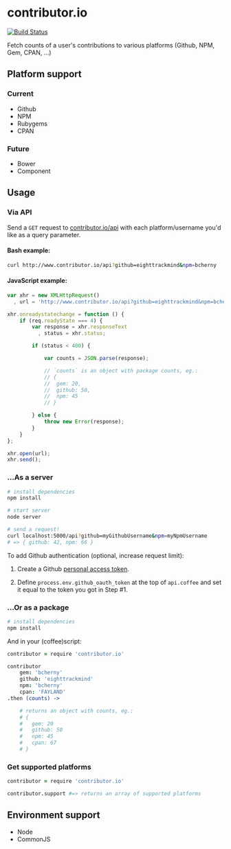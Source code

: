 contributor.io
==============

[![Build Status](https://travis-ci.org/eighttrackmind/contributor.io.png)](https://travis-ci.org/eighttrackmind/contributor.io.png)

Fetch counts of a user's contributions to various platforms (Github, NPM, Gem, CPAN, ...)

## Platform support

### Current

- Github
- NPM
- Rubygems
- CPAN

### Future

- Bower
- Component

## Usage

### Via API

Send a `GET` request to [contributor.io/api](http://contributor.io/api) with each platform/username you'd like as a query parameter.

#### Bash example:

```bash
curl http://www.contributor.io/api?github=eighttrackmind&npm=bcherny
```

#### JavaScript example:

```js
var xhr = new XMLHttpRequest()
  , url = 'http://www.contributor.io/api?github=eighttrackmind&npm=bcherny&gem=bcherny';

xhr.onreadystatechange = function () {
	if (req.readyState === 4) {
		var response = xhr.responseText
		  , status = xhr.status;

		if (status < 400) {

			var counts = JSON.parse(response);

			// `counts` is an object with package counts, eg.:
			// {
			//	gem: 20,
			//	github: 50,
			//	npm: 45
			// }

		} else {
			throw new Error(response);
		}
	}
};

xhr.open(url);
xhr.send();
```

### ...As a server

```bash
# install dependencies
npm install

# start server
node server

# send a request!
curl localhost:5000/api?github=myGithubUsername&npm=myNpmUsername
# => { github: 42, npm: 66 }
```

To add Github authentication (optional, increase request limit):

1. Create a Github [personal access token](https://github.com/blog/1509-personal-api-tokens).

2. Define `process.env.github_oauth_token` at the top of `api.coffee` and set it equal to the token you got in Step #1.

### ...Or as a package

```bash
# install dependencies
npm install
```
And in your (coffee)script:

```coffee
contributor = require 'contributor.io'

contributor
	gem: 'bcherny'
	github: 'eighttrackmind'
	npm: 'bcherny'
	cpan: 'FAYLAND'
.then (counts) ->

	# returns an object with counts, eg.:
	# {
	#	gem: 20
	#	github: 50
	#	npm: 45
	#	cpan: 67
	# }
```

### Get supported platforms

```coffee
contributor = require 'contributor.io'

contributor.support #=> returns an array of supported platforms
```

## Environment support

- Node
- CommonJS